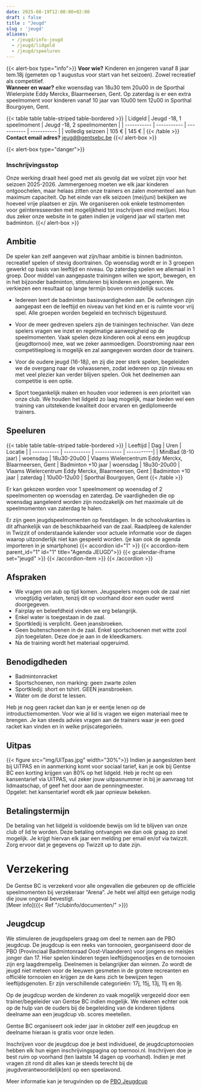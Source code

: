 ```yaml
---
date: 2025-08-19T12:00:00+02:00
draft : false
title : "Jeugd"
slug : 'jeugd'
aliases:
  - /jeugd/info-jeugd
  - /jeugd/lidgeld
  - /jeugd/speeluren 
---
```

{{< alert-box type="info">}}
**Voor wie?** Kinderen en jongeren vanaf 8 jaar tem.18j (gemeten op 1 augustus voor start van het seizoen). Zowel recreatief als competitief.  
**Wanneer en waar?** elke woensdag van 18u30 tem 20u00 in de Sporthal Wielerpiste Eddy Merckx, Blaarmeersen, Gent. Op zaterdag is er een extra speelmoment voor kinderen vanaf 10 jaar van 10u00 tem 12u00 in Sporthal Bourgoyen, Gent.

{{< table table table-striped table-bordered >}}
| Lidgeld | Jeugd -18, 1 speelmoment | Jeugd -18, 2 speelmomenten |
| ----------- | ----------- | ----------- | ----------- |
| volledig seizoen |  105 € |  145 € |
{{< /table >}}
**Contact email adres?** jeugd@gentsebc.be
{{</ alert-box >}}

{{< alert-box type="danger">}}
### Inschrijvingsstop
Onze werking draait heel goed met als gevolg dat we volzet zijn voor het seizoen 2025-2026. Jammergenoeg moeten we elk jaar kinderen ontgoochelen, maar helaas zitten onze trainers en zalen momenteel aan hun maximum capaciteit. Op het einde van elk seizoen (mei/juni) bekijken we hoeveel vrije plaatsen er zijn. We organiseren ook enkele testmomenten voor geïnteresseerden met mogelijkheid tot inschrijven eind mei/juni. Hou dus zeker onze website in te gaten indien je volgend jaar wil starten met badminton.
{{</ alert-box >}}


## Ambitie
De speler kan zelf aangeven wat zijn/haar ambitie is binnen badminton. recreatief  spelen of stevig doortrainen. Op woensdag wordt er in 3 groepen gewerkt op basis van leeftijd en niveau. Op zaterdag spelen we allemaal in 1 groep.  Door middel van aangepaste trainingen willen we sport, bewegen, en in het bijzonder badminton, stimuleren bij kinderen en jongeren. We verkiezen een resultaat op lange termijn boven onmiddellijk succes.

* Iedereen leert de badminton basisvaardigheden aan. De oefeningen zijn aangepast een de leeftijd en niveau van het kind en er is ruimte voor vrij spel. Alle groepen worden begeleid en technisch bijgestuurd.

* Voor de meer gedreven spelers zijn de trainingen technischer. Van deze spelers vragen we inzet en regelmatige aanwezigheid op de speelmomenten. Vaak spelen deze kinderen ook al eens een jeugdcup (jeugdtornooi) mee, wat we zeker aanmoedigen. Doorstroming naar een competitieploeg is mogelijk en zal aangegeven worden door de trainers.

* Voor de oudere jeugd (16-18j), en zij die zeer sterk spelen, begeleiden we de overgang naar de volwassenen, zodat iedereen op zijn niveau en met veel plezier kan verder blijven spelen. Ook het deelnemen aan competitie is een optie.

* Sport toegankelijk maken en houden voor iedereen is een prioriteit van onze club. We houden het lidgeld zo laag mogelijk, maar bieden wel een training van uitstekende kwaliteit door ervaren en gediplomeerde trainers.

## Speeluren
{{< table table table-striped table-bordered >}}
| Leeftijd      | Dag | Uren | Locatie  |
| ----------- | ----------- | ----------- | -----------|
| MiniBad (8-10 jaar) | woensdag | 18u30-20u00 | Vlaams Wielercentrum Eddy Merckx, Blaarmeersen, Gent
| Badminton +10 jaar | woensdag | 18u30-20u00 | Vlaams Wielercentrum Eddy Merckx, Blaarmeersen, Gent
| Badminton +10 jaar    | zaterdag        | 10u00-12u00 | Sporthal Bourgoyen, Gent
{{< /table >}}

Er kan gekozen worden voor 1 speelmoment op woensdag of 2 speelmomenten op woensdag en zaterdag. De vaardigheden die op woensdag aangeleerd worden zijn noodzakelijk om het maximale uit de speelmomenten van zaterdag te halen.


Er zijn geen jeugdspeelmomenten op feestdagen. In de schoolvakanties is dit afhankelijk van de beschikbaarheid van de zaal. Raadpleeg de kalender in Twizzit of onderstaande kalender voor actuele informatie voor de dagen waarop uitzonderlijk niet kan gespeeld worden.
(je kan ook de agenda importeren in  je smartphone)
{{< accordion id="1" >}}
{{< accordion-item parent_id="1" id="1" title="Agenda JEUGD">}}
{{< gcalendar-iframe set="jeugd" >}}
{{< /accordion-item >}}
{{< /accordion >}}

## Afspraken

* We vragen om aub op tijd komen. Jeugspelers mogen ook de zaal niet vroegtijdig verlaten, tenzij dit op voorhand door een ouder werd doorgegeven.
* Fairplay en beleefdheid vinden we erg belangrijk.
* Enkel water is toegestaan in de zaal.
* Sportkledij is verplicht. Geen jeansbroeken.
* Geen buitenschoenen in de zaal. Enkel sportschoenen met witte zool zijn toegelaten. Deze doe je aan in de kleedkamers.
* Na de training wordt het materiaal opgeruimd.


## Benodigdheden

*  Badmintonracket
*  Sportschoenen, non marking: geen zwarte zolen
*  Sportkledij: short en tshirt. GEEN jeansbroeken.
*  Water om de dorst te lessen.

Heb je nog geen racket dan kan je er eentje lenen op de introductiemomenten. Voor wie al lid is vragen we eigen materiaal mee te brengen.  Je kan steeds advies vragen aan de trainers waar je een goed racket kan vinden en in welke prijscategorieën.

## Uitpas
{{< figure src="img/UiTpas.jpg" width="30%">}}
Indien je aangesloten bent bij UiTPAS en in aanmerking komt voor sociaal tarief, kan je ook bij Gentse BC een korting krijgen van 80% op het lidgeld. Heb je recht op een kansentarief via UiTPAS, vul zeker jouw uitpasnummer in bij je aanvraag tot lidmaatschap, of geef het door aan de penningmeester.  
Opgelet: het kansentarief wordt elk jaar opnieuw bekeken.

## Betalingstermijn
De betaling van het lidgeld is voldoende bewijs om lid te blijven van onze club of lid te worden.  Deze betaling ontvangen we dan ook graag zo snel mogelijk. Je krijgt hiervan elk jaar een melding per email en/of via twizzit. Zorg ervoor dat je gegevens op Twizzit up to date zijn.


# Verzekering
De Gentse BC is verzekerd voor alle ongevallen die gebeuren op de officiële speelmomenten bij verzekeraar “Arena”. Je hebt wel altijd een getuige nodig die jouw ongeval bevestigt.  
[Meer info]({{< Ref "/clubinfo/documenten/" >}})


## Jeugdcup
We stimuleren de jeugdspelers graag om deel te nemen aan de PBO jeugdcup. De jeugdcup is een reeks van tornooien, georganiseerd door de PBO (Provinciaal Badmintonraad Oost-Vlaanderen) voor jongens en meisjes jonger dan 17. Hier spelen kinderen tegen leeftijdsgenootjes en de tornooien zijn erg laagdrempelig. Deelnemen is belangrijker dan winnen. Zo wordt de jeugd niet meteen voor de leeuwen gesmeten in de grotere recreanten en officiële tornooien en krijgen ze de kans zich te bewijzen tegen leeftijdsgenoten. Er zijn verschillende categorieën: 17j, 15j, 13j, 11j en 9j.

Op de jeugdcup worden de kinderen zo vaak mogelijk vergezeld door een trainer/begeleider van Gentse BC indien mogelijk. We rekenen echter ook op de hulp van de ouders bij de begeleiding van de kinderen tijdens deelname aan een jeugdcup vb. scores meetellen.

Gentse BC organiseert ook ieder jaar in oktober zelf een jeugdcup en deelname hieraan is gratis voor onze leden.

Inschrijven voor de jeugdcup doe je best individueel, de jeugdcuptornooien hebben elk hun eigen inschrijvingspagina op toernooi.nl. Inschrijven doe je best ruim op voorhand (ten laatste 14 dagen op voorhand). Indien je met vragen zit rond dit alles kan je steeds terecht bij de jeugdverantwoordelijk(en) op een speelavond.

Meer informatie kan je terugvinden op de [PBO Jeugdcup](https://badminton-pbo.be/jeugd/jeugdcup/)
